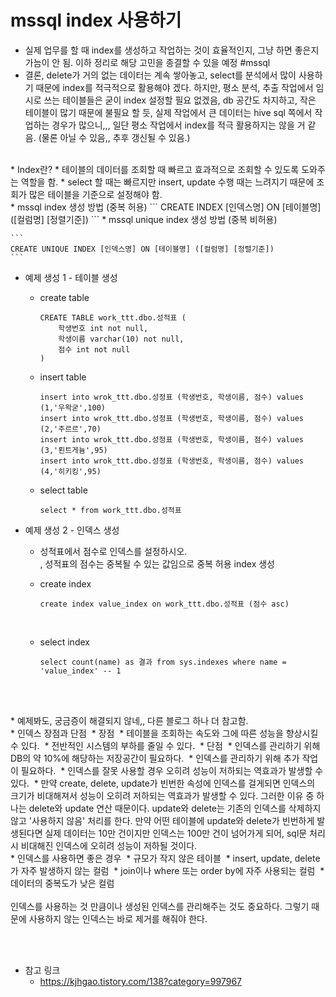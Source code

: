 # mssql index 사용하기

* 실제 업무를 할 때 index를 생성하고 작업하는 것이 효율적인지, 그냥 하면 좋은지 가늠이 안 됨. 이하 정리로 해당 고민을 종결할 수 있을 예정 #mssql
* 결론, delete가 거의 없는 데이터는 계속 쌓아놓고, select를 분석에서 많이 사용하기 때문에 index를 적극적으로 활용해야 겠다. 하지만, 평소 분석, 추출 작업에서 임시로 쓰는 테이블들은 굳이 index 설정할 필요 없겠음, db 공간도 차지하고, 작은 테이블이 많기 때문에 불필요 할 듯, 실제 작업에서 큰 데이터는 hive sql 쪽에서 작업하는 경우가 많으니,,, 일단 평소 작업에서 index를 적극 활용하지는 않을 거 같음. (물론 아닐 수 있음,, 추후 갱신될 수 있음.)
<br>
* Index란?
    * 테이블의 데이터를 조회할 때 빠르고 효과적으로 조회할 수 있도록 도와주는 역할을 함.
    * select 할 때는 빠르지만 insert, update 수행 때는 느려지기 때문에 조회가 많은 테이블을 기준으로 설정해야 함. 
<br>
* mssql index 생성 방법 (중복 허용)  
    ```
    CREATE INDEX [인덱스명] ON [테이블명] ([컬럼명] [정렬기준])
    ```
* mssql unique index 생성 방법 (중복 비허용)  

    ```
    CREATE UNIQUE INDEX [인덱스명] ON [테이블명] ([컬럼명] [정렬기준])
    ```


* 예제 생성 1 - 테이블 생성 
    * create table     

        ```
        CREATE TABLE work_ttt.dbo.성적표 (
            학생번호 int not null,
            학생이름 varchar(10) not null,
            점수 int not null
        )
        ```

    * insert table    

        ```
        insert into wrok_ttt.dbo.성정표 (학생번호, 학생이름, 점수) values (1,'우왁굳',100)
        insert into wrok_ttt.dbo.성정표 (학생번호, 학생이름, 점수) values (2,'주르르',70)
        insert into wrok_ttt.dbo.성정표 (학생번호, 학생이름, 점수) values (3,'뢴트게늄',95)
        insert into wrok_ttt.dbo.성정표 (학생번호, 학생이름, 점수) values (4,'히키킹',95)
        ```

    * select table   

        ```
        select * from work_ttt.dbo.성적표
        ```


* 예제 생성 2 - 인덱스 생성 
    * 성적표에서 점수로 인덱스를 설정하시오.   
        , 성적표의 점수는 중복될 수 있는 값임으로 중복 허용 index 생성 
    * create index   

        ```
        create index value_index on work_ttt.dbo.성적표 (점수 asc)
        ```

         
    * select index  

        ```
        select count(name) as 결과 from sys.indexes where name = 'value_index' -- 1
        ```

         
<br>
* 예제봐도, 궁금증이 해결되지 않네,, 다른 블로그 하나 더 참고함. 
<br>
* 인덱스 장점과 단점 
    * 장점 
        * 테이블을 조회하는 속도와 그에 따른 성능을 향상시킬 수 있다. 
        * 전반적인 시스템의 부하를 줄일 수 있다. 
    * 단점 
        * 인덱스를 관리하기 위해 DB의 약 10%에 해당하는 저장공간이 필요하다. 
        * 인덱스를 관리하기 위해 추가 작업이 필요하다. 
        * 인덱스를 잘못 사용할 경우 오히려 성능이 저하되는 역효과가 발생할 수 있다. 
    * 만약 create, delete, update가 빈번한 속성에 인덱스를 걸게되면 인덱스의 크기가 비대해져서 성능이 오히려 저하되는 역효과가 발생할 수 있다. 그러한 이유 중 하나는 delete와 update 연산 때문이다. update와 delete는 기존의 인덱스를 삭제하지 않고 '사용하지 않음' 처리를 한다. 만약 어떤 테이블에 update와 delete가 빈번하게 발생된다면 실제 데이터는 10만 건이지만 인덱스는 100만 건이 넘어가게 되어, sql문 처리시 비대해진 인덱스에 오히려 성능이 저하될 것이다. 
<br>
* 인덱스를 사용하면 좋은 경우 
    * 규모가 작지 않은 테이블 
    * insert, update, delete가 자주 발생하지 않는 컬럼 
    * join이나 where 또는 order by에 자주 사용되는 컬럼 
    * 데이터의 중복도가 낮은 컬럼 <br><br>인덱스를 사용하는 것 만큼이나 생성된 인덱스를 관리해주는 것도 중요하다. 그렇기 때문에 사용하지 않는 인덱스는 바로 제거를 해줘야 한다. 

<br><br>

* 참고 링크 
    * https://kjhgao.tistory.com/138?category=997967
